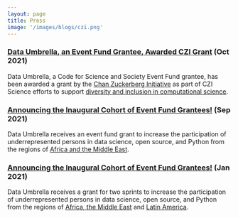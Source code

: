 ```yaml
---
layout: page
title: Press
image: '/images/blogs/czi.png'
---
```


### [Data Umbrella, an Event Fund Grantee, Awarded CZI Grant](https://eventfund.codeforscience.org/data-umbrella-awarded-czi-grant/) (Oct 2021)

Data Umbrella, a Code for Science and Society Event Fund grantee, has been awarded a grant by the [Chan Zuckerberg Initiative](https://chanzuckerberg.com/) as part of CZI Science efforts to support [diversity and inclusion in computational science](https://cziscience.medium.com/advancing-diversity-and-inclusion-in-scientific-open-source-eaabe6a5488b). 

### [Announcing the Inaugural Cohort of Event Fund Grantees!](https://eventfund.codeforscience.org/announcing-the-new-cohort-of-event-fund-grantees/) (Sep 2021)

Data Umbrella receives an event fund grant to increase the participation of underrepresented persons in data science, open source, and Python from the regions of [Africa and the Middle East](https://afme2021rc.dataumbrella.org/home). 
 
### [Announcing the Inaugural Cohort of Event Fund Grantees!](https://eventfund.codeforscience.org/announcing/) (Jan 2021)

Data Umbrella receives a grant for two sprints to increase the participation of underrepresented persons in data science, open source, and Python from the regions of [Africa, the Middle East](https://afme2021.dataumbrella.org/home) and [Latin America](https://latam2021.dataumbrella.org/home). 

